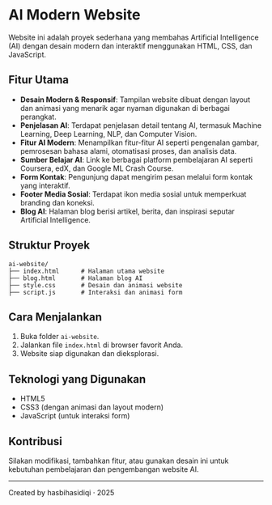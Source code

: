 # AI Modern Website

Website ini adalah proyek sederhana yang membahas Artificial Intelligence (AI) dengan desain modern dan interaktif menggunakan HTML, CSS, dan JavaScript.


## Fitur Utama

- **Desain Modern & Responsif**: Tampilan website dibuat dengan layout dan animasi yang menarik agar nyaman digunakan di berbagai perangkat.
- **Penjelasan AI**: Terdapat penjelasan detail tentang AI, termasuk Machine Learning, Deep Learning, NLP, dan Computer Vision.
- **Fitur AI Modern**: Menampilkan fitur-fitur AI seperti pengenalan gambar, pemrosesan bahasa alami, otomatisasi proses, dan analisis data.
- **Sumber Belajar AI**: Link ke berbagai platform pembelajaran AI seperti Coursera, edX, dan Google ML Crash Course.
- **Form Kontak**: Pengunjung dapat mengirim pesan melalui form kontak yang interaktif.
- **Footer Media Sosial**: Terdapat ikon media sosial untuk memperkuat branding dan koneksi.
- **Blog AI**: Halaman blog berisi artikel, berita, dan inspirasi seputar Artificial Intelligence.

## Struktur Proyek


```
ai-website/
├── index.html      # Halaman utama website
├── blog.html       # Halaman blog AI
├── style.css       # Desain dan animasi website
├── script.js       # Interaksi dan animasi form
```

## Cara Menjalankan

1. Buka folder `ai-website`.
2. Jalankan file `index.html` di browser favorit Anda.
3. Website siap digunakan dan dieksplorasi.

## Teknologi yang Digunakan

- HTML5
- CSS3 (dengan animasi dan layout modern)
- JavaScript (untuk interaksi form)

## Kontribusi

Silakan modifikasi, tambahkan fitur, atau gunakan desain ini untuk kebutuhan pembelajaran dan pengembangan website AI.

---
Created by hasbihasidiqi · 2025
